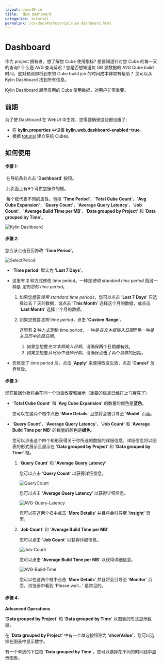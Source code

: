 ```yaml
---
layout: docs40-cn
title:  使用 Dashboard
categories: tutorial
permalink: /cn/docs40/tutorial/use_dashboard.html
---
```



# Dashboard

作为 project 拥有者，想了解您 Cube 使用指标? 想要知道针对您 Cube 的每一天的查询? 什么是 AVG 查询延迟？您是否想知道每 GB 源数据的 AVG Cube build 时间，这对预测即将到来的 Cube build job 的时间成本非常有帮助？ 您可以从 Kylin Dashboard 找到所有信息。

Kylin Dashboard 展示有用的 Cube 使用数据，对用户非常重要。

## 前期

为了使 Dashboard 在 WebUI 中生效，您需要确保这些都设置了:
* 在 **kylin.properties** 中设置 **kylin.web.dashboard-enabled=true**。
* 根据 [toturial](setup_systemcube.html) 建立系统 Cubes.

## 如何使用

#### 步骤 1:

​	在导航条处点击 '**Dashboard**' 按钮。

​	此页面上有9个可供您操作的框。

​	每个框代表不同的属性，包括 '**Time Period**'，'**Total Cube Count**'，'**Avg Cube Expansion**'，'**Query Count**'，'**Average Query Latency**'，'**Job Count**'，'**Average Build Time per MB**'，'**Data grouped by Project**' 和 '**Data grouped by Time**'。

![Kylin Dashboard](/images/Dashboard/QueryCount.jpg)

#### 步骤 2:

您应该点击日历修改 '**Time Period**'。

![SelectPeriod](/images/Dashboard/SelectPeriod.png)

- '**Time period**' 默认为 **'Last 7 Days**'。

- 这里有 **2** 种方式修改 time period。一种是*使用 standard time period* 而另一种是 *定制您的 time period*。

  1. 如果您想要*使用 standard time periods*，您可以点击 '**Last 7 Days**' 只选择过去 7 天的数据，或点击 '**This Month**' 选择这个月的数据，或点击 '**Last Month**' 选择上个月的数据。 

  2. 如果您想要*定制 time period*，点击 '**Custom Range**'。

     这里有 **2** 种方式定制 time period，一种是*在文本框输入日期*而另一种是*从日历中选择日期*。

     1. 如果您想要*在文本框输入日期*，请确保两个日期都有效。
     2. 如果您想要*从日历中选择日期*，请确保点击了两个具体的日期。

- 您修改了 time period 后，点击 '**Apply**' 来使得改变生效，点击 '**Cancel**' 放弃修改。

#### 步骤 3:

现在数据分析将会在同一个页面改变和展示（重要的信息已经打上马赛克了）

- '**Total Cube Count**' 和 '**Avg Cube Expansion**' 的数量的颜色是**蓝色**。

  您可以在这两个框中点击 '**More Details**' 且您将会被引导至 '**Model**' 页面。

- '**Query Count**'，'**Average Query Latency**'，'**Job Count**' 和 '**Average Build Time per MB**' 的数量的颜色是**绿色**。

  您可以点击这个四个矩形获得关于你所选的数据的详细信息。详细信息将以图表的形式展示且展示在 '**Data grouped by Project**' 和 '**Data grouped by Time**' 框。

  1. '**Query Count**' 和 '**Average Query Latency**'

     您可以点击 '**Query Count**' 以获得详细信息。 

     ![QueryCount](/images/Dashboard/QueryCount.jpg)

     您可以点击 '**Average Query Latency**' 以获得详细信息。 

     ![AVG-Query-Latency](/images/Dashboard/AVGQueryLatency.jpg)

     您可以在这两个框中点击 '**More Details**' 并且将会引导至 '**Insight**' 页面。 

  2. '**Job Count**' 和 '**Average Build Time per MB**'

     您可以点击 '**Job Count**' 以获得详细信息。 

     ![Job-Count](/images/Dashboard/JobCount.jpg)

     您可以点击 '**Average Build Time per MB**' 以获得详细信息。 

     ![AVG-Build-Time](/images/Dashboard/AVGBuildTimePerMB.jpg)

     您可以在这两个框中点击 '**More Details**' 并且将会引导至 '**Monitor**' 页面。浏览器中看到 'Please wait...' 是常见的。

#### 步骤 4:

**Advanced Operations**

'**Data grouped by Project**' 和 '**Data grouped by Time**' 以图表的形式显示数据。

在 '**Data grouped by Project**' 中有一个单选按钮称为 '**showValue**'，您可以选择在图表中显示数字。

有一个单选的下拉框 '**Data grouped by Time**'，您可以选择在不同的时间线中显示图表。
